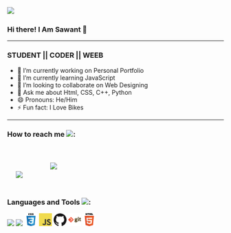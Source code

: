 <img src="https://github-readme-stats.vercel.app/api?username=Sawantkun&&show_icons=true&title_color=ffffff&icon_color=cyan&text_color=daf7dc&bg_color=151515">


### Hi there! I Am Sawant 👋
_____________________________
### STUDENT || CODER || WEEB

- 🔭 I’m currently working on Personal Portfolio
- 🌱 I’m currently learning JavaScript
- 👯 I’m looking to collaborate on Web Designing
- 💬 Ask me about Html, CSS, C++, Python
- 😄 Pronouns: He/Him
- ⚡ Fun fact: I Love Bikes
_____________________________
### How to reach me <img style=" width:15px;" src="https://imgr.search.brave.com/JBlmnl2ljbDIds3v7Frp4ioMykdUgKgn4_E6LyXB8jc/fit/626/626/ce/1/aHR0cHM6Ly93d3cu/bG9nb2x5bnguY29t/L2ltYWdlcy9sb2dv/bHlueC9mZC9mZDNj/NDg4ZDI3MjRjNGY3/YzFkMmI0ZDk3M2Ux/YTEzYy5qcGVn">:
<a href="https://sawant-kumar-personal-portfolio.netlify.app/"><img style="padding:20px; width:30px;" src="https://camo.githubusercontent.com/5feb06273553747324865da5d8706ddc69f4941dda489376cade98cd5094ed02/687474703a2f2f636c69706172742d6c6962726172792e636f6d2f696d6167655f67616c6c6572792f6e313237353636322e706e67"></a>
<a href="https://twitter.com/Sawantkun"><img style="padding:40px; width:30px;" src="https://camo.githubusercontent.com/b70fc5b0f42766d5810a6e7d0e06b34af182edb7bd5caaa241e82d7261cbcbaf/68747470733a2f2f7674612e636f6d2e61752f77702d636f6e74656e742f75706c6f6164732f323031372f30382f747769747465722d69636f6e2e676966"></a>

### Languages and Tools <img style=" width:15px;" src="https://github.githubassets.com/images/icons/emoji/unicode/1f6e0.png">:
<a href=""><img style=" width:30px;" src="https://imgr.search.brave.com/NioGwP66fZtc90pGfKzzwCb0LAx-JO_yY3t8EyVQha8/fit/768/768/ce/1/aHR0cHM6Ly9ibG9n/LmxpbmtiYWwuY28u/anAvd3Avd3AtY29u/dGVudC91cGxvYWRz/LzIwMTcvMDYvUHl0/aG9uLWxvZ28tbm90/ZXh0LnN2Zy03Njh4/NzY4LnBuZw"></a>
<a href=""><img style=" width:30px;" src="https://imgr.search.brave.com/FsN6hnmX__z6c1VCNkSa-XNPrmb-hnMrVmE0jXFvNGs/fit/474/225/ce/1/aHR0cHM6Ly90c2U0/Lm1tLmJpbmcubmV0/L3RoP2lkPU9JUC5D/NFNjY3ZPRFl2NFNC/eXBKRm1ZQUV3SGFI/YSZwaWQ9QXBp"></a>
<a href=""><img style=" width:30px;" src="https://raw.githubusercontent.com/github/explore/80688e429a7d4ef2fca1e82350fe8e3517d3494d/topics/css/css.png"></a>
<a href=""><img style=" width:30px;" src="https://raw.githubusercontent.com/github/explore/80688e429a7d4ef2fca1e82350fe8e3517d3494d/topics/javascript/javascript.png"></a>
<a href=""><img style=" width:30px;" src="https://raw.githubusercontent.com/github/explore/78df643247d429f6cc873026c0622819ad797942/topics/github/github.png"></a>
<a href=""><img style=" width:30px;" src="https://raw.githubusercontent.com/github/explore/80688e429a7d4ef2fca1e82350fe8e3517d3494d/topics/git/git.png"></a>
<a href=""><img style=" width:30px;" src="https://raw.githubusercontent.com/github/explore/80688e429a7d4ef2fca1e82350fe8e3517d3494d/topics/html/html.png"></a>


